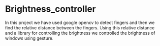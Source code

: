 # Brightness_controller
In this project we have used google opencv to detect fingers and then we find the relative distance between the fingers. Using this relative distance and a library for controlling the  brightness we controlled the brightness of windows using gesture.
